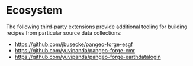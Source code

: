# Ecosystem

The following third-party extensions provide additional tooling for building recipes from
particular source data collections:

- <https://github.com/jbusecke/pangeo-forge-esgf>
- <https://github.com/yuvipanda/pangeo-forge-cmr>
- <https://github.com/yuvipanda/pangeo-forge-earthdatalogin>
